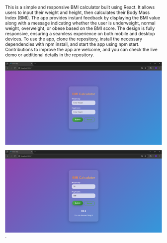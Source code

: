This is a simple and responsive BMI calculator built using React. It allows users to input their weight and height, then calculates their Body Mass Index (BMI). The app provides instant feedback by displaying the BMI value along with a message indicating whether the user is underweight, normal weight, overweight, or obese based on the BMI score. The design is fully responsive, ensuring a seamless experience on both mobile and desktop devices. To use the app, clone the repository, install the necessary dependencies with npm install, and start the app using npm start. Contributions to improve the app are welcome, and you can check the live demo or additional details in the repository.




![Alt text](https://github.com/RaajeshKumaar17/React-BMI/blob/7ac5e5f6bc2c6c145ba64c53006f6c60f8e2334a/op/1.png)


![Alt text](https://github.com/RaajeshKumaar17/React-BMI/blob/7ac5e5f6bc2c6c145ba64c53006f6c60f8e2334a/op/2.png).
